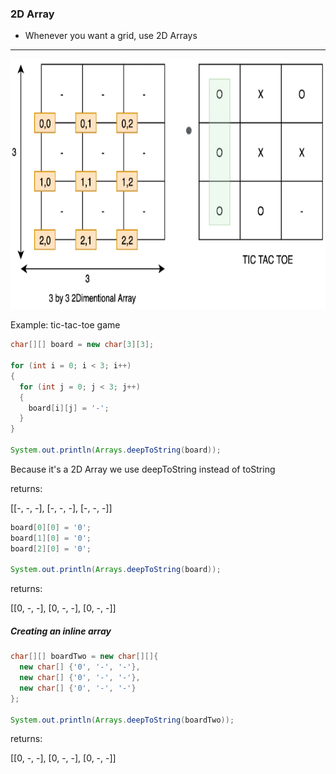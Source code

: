 ### 2D Array

-  Whenever you want a grid, use 2D Arrays

--------------

<img src="2DArray.PNG" height="400">

Example: tic-tac-toe game

```java
char[][] board = new char[3][3];

for (int i = 0; i < 3; i++)
{
  for (int j = 0; j < 3; j++)
  {
    board[i][j] = '-';
  }
}

System.out.println(Arrays.deepToString(board));
```
Because it's a 2D Array we use deepToString instead of toString

returns:

[[-, -, -], [-, -, -], [-, -, -]]

```java
board[0][0] = '0';
board[1][0] = '0';
board[2][0] = '0';

System.out.println(Arrays.deepToString(board));
```

returns:

[[0, -, -], [0, -, -], [0, -, -]]



##### Creating an inline array
```java
char[][] boardTwo = new char[][]{
  new char[] {'0', '-', '-'},
  new char[] {'0', '-', '-'},
  new char[] {'0', '-', '-'}
};

System.out.println(Arrays.deepToString(boardTwo));
```


returns:

[[0, -, -], [0, -, -], [0, -, -]]
